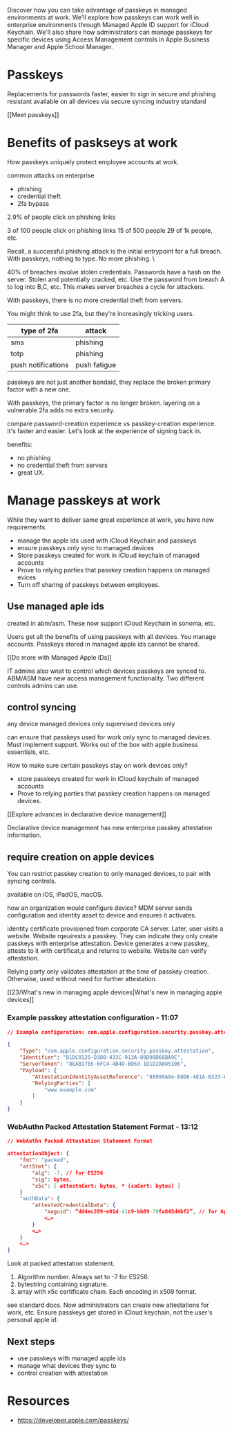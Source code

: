 Discover how you can take advantage of passkeys in managed environments at work. We'll explore how passkeys can work well in enterprise environments through Managed Apple ID support for iCloud Keychain. We'll also share how administrators can manage passkeys for specific devices using Access Management controls in Apple Business Manager and Apple School Manager.

# Passkeys

Replacements for passwords
faster, easier to sign in
secure and phishing resistant
available on all devices via secure syncing
industry standard

[[Meet passkeys]]


# Benefits of paskseys at work

How passkeys uniquely protect employee accounts at work.

common attacks on enterprise
* phishing
* credential theft
* 2fa bypass

2.9% of people click on phishing links

3 of 100 people click on phishing links
15 of 500 people
29 of 1k people, etc.

Recall, a successful phishing attack is the initial entrypoint for a full breach.  With passkeys, nothing to type.  No more phishing.  \

40% of breaches involve stolen credentials.  Passwords have a hash on the server.  Stolen and potentially cracked, etc.  Use the password from breach A to log into B,C, etc.  This makes server breaches a cycle for attackers.

With passkeys, there is no more credential theft from servers.  

You might think to use 2fa, but they're increasingly tricking users.

| type of 2fa        | attack   |
| ------------------ | -------- |
| sms                | phishing |
| totp               | phishing |
| push notifications | push fatigue         |

passkeys are not just another bandaid, they replace the broken primary factor with a new one.

With passkeys, the primary factor is no longer broken.  layering on a vulnerable 2fa adds no extra security.

compare password-creation experience vs passkey-creation experience.  it's faster and easier.  Let's look at the experience of signing back in.  

benefits:
* no phishing
* no credential theft from servers
* great UX. 

  
# Manage passkeys at work
While they want to deliver same great experience at work, you have new requirements.

* manage the apple ids used with iCloud Keychain and passkeys
* ensure passkeys only sync to managed devices
* Store passkeys created for work in iCloud keychain of managed accounts
* Prove to relying parties that passkey creation happens on managed evices
* Turn off sharing of passkeys between employees.

## Use managed aple ids

created in abm/asm.  These now support iCloud Keychain in sonoma, etc.

Users get all the benefits of using passkeys with all devices.  You manage accounts.  Passkeys stored in managed apple ids cannot be shared.

[[Do more with Managed Apple IDs]]

IT admins also wnat to control which devices passkeys are synced to.  ABM/ASM have new access management functionality.  Two different controls admins can use.

## control syncing

any device
managed devices only
supervised devices only

can ensure that passkeys used for work only sync to managed devices.  Must implement support.  Works out of the box with apple business essentials, etc.

How to make sure certain passkeys stay on work devices only?
* store passkeys created for work in iCloud keychain of managed accounts
* Prove to relying parties that passkey creation happens on managed devices.

[[Explore advances in declarative device management]]

Declarative device management has new enterprise passkey attestation information.  

## require creation on apple devices
You can restrict passkey creation to only managed devices, to pair with syncing controls.

available on iOS, iPadOS, macOS.  

how an organization would configure device?  MDM server sends configuration and identity asset to device and ensures it activates.

identity certificate provisioned from corporate CA server.
Later, user visits a website.  Website rqeuirests a passkey.  They can indicate they only create passkeys with enterprise attestation.  Device generates a new passkey, attests to it with certificat,e and returns to website.  Website can verify attestation.

Relying party only validates attestation at the time of passkey creation.  Otherwise, used without need for further attestation.  

[[23/What's new in managing apple devices|What's new in managing apple devices]]
### Example passkey attestation configuration - 11:07
```json
// Example configuration: com.apple.configuration.security.passkey.attestation

{
    "Type": "com.apple.configuration.security.passkey.attestation",
    "Identifier": "B1DC0125-D380-433C-913A-89D98D68BA9C",
    "ServerToken": "8EAB1785-6FC4-4B4D-BD63-1D1D2A085106",
    "Payload": {
        "AttestationIdentityAssetReference": "88999A94-B8D6-481A-8323-BF2F029F4EF9",
        "RelyingParties": [
            "www.example.com"
        ]
    }
}
```

### WebAuthn Packed Attestation Statement Format - 13:12
```json
// WebAuthn Packed Attestation Statement Format

attestationObject: {
    "fmt": "packed",
    "attStmt": {
        "alg": -7, // for ES256
        "sig": bytes,
        "x5c": [ attestnCert: bytes, * (caCert: bytes) ]
    }
    "authData": {
        "attestedCredentialData": {
            "aaguid": “dd4ec289-e01d-41c9-bb89-70fa845d4bf2”, // for Apple devices
            <…>
        }
        <…>
    }
    <…>
}
```

Look at packed attestation statement.

1.  Algorithm number.  Always set to -7 for ES256.
2. bytestring containing signature.
3. array with x5c certificate chain.  Each encoding in x509 format.

see standard docs.  Now administrators can create new attestations for work, etc.  Ensure passkeys get stored in iCloud keychain, not the user's personal apple id.

## Next steps
* use passkeys with managed apple ids
* manage what devices they sync to
* control creation with attestation

# Resources
* https://developer.apple.com/passkeys/
